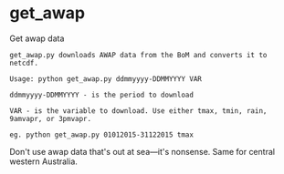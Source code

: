 # get_awap
Get awap data

```
get_awap.py downloads AWAP data from the BoM and converts it to netcdf.

Usage: python get_awap.py ddmmyyyy-DDMMYYYY VAR

ddmmyyyy-DDMMYYYY - is the period to download

VAR - is the variable to download. Use either tmax, tmin, rain, 9amvapr, or 3pmvapr.

eg. python get_awap.py 01012015-31122015 tmax
```

Don't use awap data that's out at sea—it's nonsense. Same for central western Australia.
